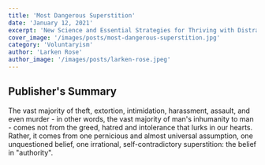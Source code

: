 ```yaml
---
title: 'Most Dangerous Superstition'
date: 'January 12, 2021'
excerpt: 'New Science and Essential Strategies for Thriving with Distraction - from Childhood Through Adulthoodadhd'
cover_image: '/images/posts/most-dangerous-superstition.jpg'
category: 'Voluntaryism'
author: 'Larken Rose'
author_image: '/images/posts/larken-rose.jpeg'
---
```


## Publisher's Summary

The vast majority of theft, extortion, intimidation, harassment, assault, and even murder - in other words, the vast majority of man's inhumanity to man - comes not from the greed, hatred and intolerance that lurks in our hearts. Rather, it comes from one pernicious and almost universal assumption, one unquestioned belief, one irrational, self-contradictory superstition: the belief in "authority".
